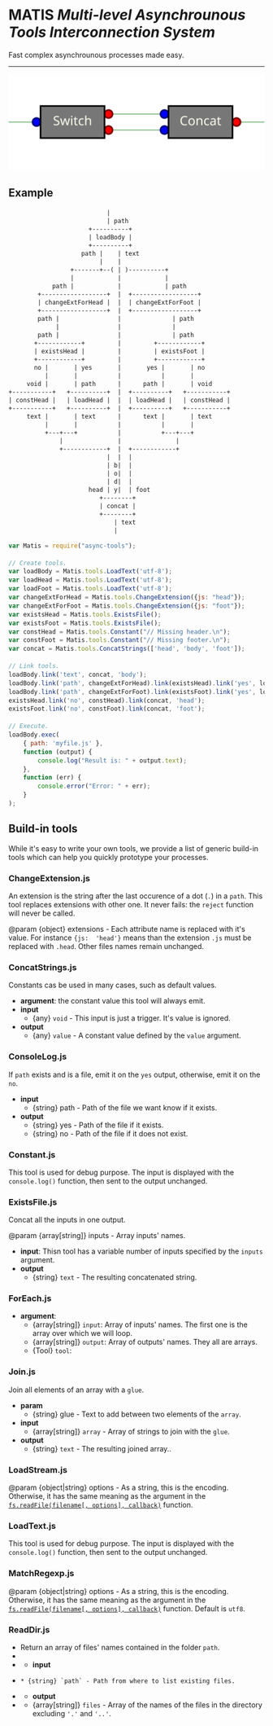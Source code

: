 # MATIS _Multi-level Asynchrounous Tools Interconnection System_

Fast complex asynchrounous processes made easy.

----

![triggering](img/triggering.svg)


## Example

```text
                           |
                           | path
                      +----------+
                      | loadBody |
                      +----------+
                    path |    | text
                         |    |
                 +-------+--( | )----------+
                 |            |            |
            path |            |            | path
        +------------------+  |  +------------------+
        | changeExtForHead |  |  | changeExtForFoot |
        +------------------+  |  +------------------+
        path |                |              | path
             |                |              |
        path |                |              | path
       +------------+         |         +------------+
       | existsHead |         |         | existsFoot |
       +------------+         |         +------------+
       no |       | yes       |       yes |       | no
          |       |           |           |       |
     void |       | path      |      path |       | void
+-----------+   +----------+  |  +----------+   +-----------+
| constHead |   | loadHead |  |  | loadHead |   | constHead |
+-----------+   +----------+  |  +----------+   +-----------+
     text |       | text      |      text |       | text
          |       |           |           |       |
          +---+---+           |           +---+---+
              |               |               |
              +------------+  |  +------------+
                           |  |  |
                           | b|  | 
                           | o|  |
                           | d|  |
                      head | y|  | foot
                         +--------+
                         | concat |
                         +--------+
                             | text
                             |
```


```js
var Matis = require("async-tools");

// Create tools.
var loadBody = Matis.tools.LoadText('utf-8');
var loadHead = Matis.tools.LoadText('utf-8');
var loadFoot = Matis.tools.LoadText('utf-8');
var changeExtForHead = Matis.tools.ChangeExtension({js: "head"});
var changeExtForFoot = Matis.tools.ChangeExtension({js: "foot"});
var existsHead = Matis.tools.ExistsFile();
var existsFoot = Matis.tools.ExistsFile();
var constHead = Matis.tools.Constant("// Missing header.\n");
var constFoot = Matis.tools.Constant("// Missing footer.\n");
var concat = Matis.tools.ConcatStrings(['head', 'body', 'foot']);

// Link tools.
loadBody.link('text', concat, 'body');
loadBody.link('path', changeExtForHead).link(existsHead).link('yes', loadHead).link('text', concat, 'head');
loadBody.link('path', changeExtForFoot).link(existsFoot).link('yes', loadFoot).link('text', concat, 'foot');
existsHead.link('no', constHead).link(concat, 'head');
existsFoot.link('no', constFoot).link(concat, 'foot');

// Execute.
loadBody.exec(
    { path: 'myfile.js' },
    function (output) {
        console.log("Result is: " + output.text);
    },
    function (err) {
        console.error("Error: " + err);
    }
);
```

## Build-in tools

While it's easy to write your own tools, we provide a list of generic build-in tools which can help you quickly prototype your processes.


<a name='ChangeExtension.js'></a>
### ChangeExtension.js


An extension is the string after the last occurence of a dot (`.`) in
a `path`.   This tool replaces  extensions with other one.   It never
fails: the `reject` function will never be called.

@param {object}  extensions -  Each attribute  name is  replaced with
it's  value. For  instance `{js:  'head'}` means  than the  extension
`.js`  must  be  replaced  with `.head`.  Other  files  names  remain
unchanged.


<a name='ConcatStrings.js'></a>
### ConcatStrings.js


Constants cas be used in many cases, such as default values.

* __argument__: the constant value this tool will always emit.
* __input__
    * {any} `void` - This input is just a trigger. It's value is ignored.
* __output__
    * {any} `value` - A constant value defined by the `value` argument.


<a name='ConsoleLog.js'></a>
### ConsoleLog.js


If  `path`  exists and  is  a  file, emit  it  on  the `yes`  output,
otherwise, emit it on the `no`.

* __input__
    * {string} path - Path of the file we want know if it exists.
* __output__
    * {string} yes - Path of the file if it exists.
    * {string} no - Path of the file if it does not exist.


<a name='Constant.js'></a>
### Constant.js


This tool is used for debug  purpose. The input is displayed with the
`console.log()` function, then sent to the output unchanged.


<a name='ExistsFile.js'></a>
### ExistsFile.js


Concat all the inputs in one output. 

@param {array[string]} inputs - Array inputs' names.

* __input__: Thisn tool has a variable number of inputs specified by the `inputs` argument.
* __output__
    * {string} `text` - The resulting concatenated string.


<a name='ForEach.js'></a>
### ForEach.js


* __argument__:
    * {array[string]} `input`: Array of inputs' names. The first one is the array over which we will loop.
    * {array[string]} `output`: Array of outputs' names. They all are arrays.
    * {Tool} `tool`:


<a name='Join.js'></a>
### Join.js


Join all elements of an array with a `glue`.

* __param__ 
    * {string} glue - Text to add between two elements of the `array`.
* __input__
    * {array[string]} `array` - Array of strings to join with the `glue`.
* __output__
    * {string} `text` - The resulting joined array..


<a name='LoadStream.js'></a>
### LoadStream.js



@param  {object|string}   options  -  As   a  string,  this   is  the
encoding. Otherwise, it  has the same meaning as the  argument in the
[`fs.readFile(filename[, options], callback)`](https://nodejs.org/dist/latest-v4.x/docs/api/fs.html#fs_fs_readfile_filename_options_callback) function.


<a name='LoadText.js'></a>
### LoadText.js


This tool is used for debug  purpose. The input is displayed with the
`console.log()` function, then sent to the output unchanged.


<a name='MatchRegexp.js'></a>
### MatchRegexp.js



@param  {object|string}   options  -  As   a  string,  this   is  the
encoding. Otherwise, it  has the same meaning as the  argument in the
[`fs.readFile(filename[, options], callback)`](https://nodejs.org/dist/latest-v4.x/docs/api/fs.html#fs_fs_readfile_filename_options_callback) function. Default is `utf8`.


<a name='ReadDir.js'></a>
### ReadDir.js


* Return an array of files' names contained in the folder `path`.
* 
* * __input__
*     * {string} `path` - Path from where to list existing files.
* * __output__
* * {array[string]} `files`  - Array of the  names of the files  in the
        directory excluding `'.'` and `'..'`.
